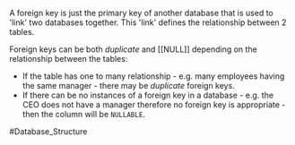 A foreign key is just the primary key of another database that is used to 'link' two databases together. This 'link' defines the relationship between 2 tables. 

Foreign keys can be both *duplicate* and [[NULL]] depending on the relationship between the tables:
- If the table has one to many relationship - e.g. many employees having the same manager - there may be *duplicate* foreign keys.
- If there can be no instances of a foreign key in a database - e.g. the CEO does not have a manager therefore no foreign key is appropriate - then the column will be `NULLABLE`.

#Database_Structure 